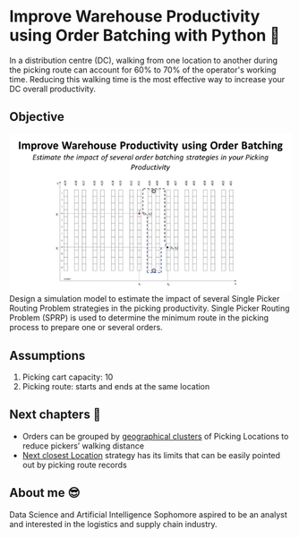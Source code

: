 # Improve Warehouse Productivity using Order Batching with Python 🚀
In a distribution centre (DC), walking from one location to another during the picking route can account for 60% to 70% of the operator's working time.
Reducing this walking time is the most effective way to increase your DC overall productivity.

## Objective
![](order_batching1.png)
Design a simulation model to estimate the impact of several Single Picker Routing Problem strategies in the picking productivity.
Single Picker Routing Problem (SPRP) is used to determine the minimum route in the picking process to prepare one or several orders.

## Assumptions
1. Picking cart capacity: 10
2. Picking route: starts and ends at the same location

## Next chapters 👣
- Orders can be grouped by [geographical clusters]() of Picking Locations to reduce pickers’ walking distance
- [Next closest Location]() strategy has its limits that can be easily pointed out by picking route records

## About me 😎
Data Science and Artificial Intelligence Sophomore aspired to be an analyst and interested in the logistics and supply chain industry.
